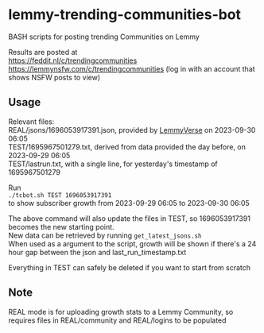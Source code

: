 # lemmy-trending-communities-bot
BASH scripts for posting trending Communities on Lemmy

Results are posted at  
https://feddit.nl/c/trendingcommunities  
https://lemmynsfw.com/c/trendingcommunities (log in with an account that shows NSFW posts to view)  

## Usage  
Relevant files:  
REAL/jsons/1696053917391.json, provided by [LemmyVerse](https://lemmyverse.net) on 2023-09-30 06:05  
TEST/1695967501279.txt, derived from data provided the day before, on 2023-09-29 06:05  
TEST/lastrun.txt, with a single line, for yesterday's timestamp of 1695967501279  

Run  
`./tcbot.sh TEST 1696053917391`  
to show subscriber growth from 2023-09-29 06:05 to 2023-09-30 06:05  

The above command will also update the files in TEST, so 1696053917391 becomes the new starting point.  
New data can be retrieved by running `get_latest_jsons.sh`  
When used as a argument to the script, growth will be shown if there's a 24 hour gap between the json and last_run_timestamp.txt  

Everything in TEST can safely be deleted if you want to start from scratch  

## Note

REAL mode is for uploading growth stats to a Lemmy Community, so requires files in REAL/community and REAL/logins
to be populated
